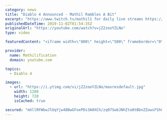 ```yaml
---
category: news
title: "Diablo 4 Announced - Mathil Rambles A Bit"
excerpt: "https://www.twitch.tv/mathil1 for daily live streams https://twitter.com/MathilExists https://www.instagram.com/mathilexists/ ..."
publishedDateTime: 2019-11-02T01:54:35Z
originalUrl: "https://youtube.com/watch?v=jZ2zooYZLNo"
type: video

featuredContent: "<iframe width=\"800\" height=\"500\" frameborder=\"0\" src=\"https://www.youtube.com/embed/jZ2zooYZLNo\" allow=\"accelerometer; autoplay; encrypted-media; gyroscope; picture-in-picture\" allowfullscreen></iframe>"

provider:
  name: Mathilification
  domain: youtube.com

topics:
  - Diablo 4

images:
  - url: "https://i.ytimg.com/vi/jZ2zooYZLNo/maxresdefault.jpg"
    width: 1280
    height: 720
    isCached: true

secured: "mXllRFWbwJlUqYjw48BwGFoePDs3A0XCh/zq97SwbJNhZto0tBbnZZowsFSh0p8D9AdjoOd+hOCKe8YfddvAE8ZishZyOg1PJ6JcPKhdFNlGKYWx4buzU3FCBQ3Y59+Vg6lKzBdYivq+1MEZRWnJyKrk2jI97CGpxEnWgCYt0+h5pzL8tWEmKlORJ7acOPDnyItVu0BUeljgjwIZDwmkM05MrIRfqj8kitIHCjG0iSvmoVXGoaDwFkEic0V9EwoDxeHMqgOC1mJTeirL2SB2zcRxEpzJDuK65+uEU3gjnSbgDRcOTdAw6S0sRItp8Gmtqyuom/PpIPbJO8LULjpMGRiNVnePK/K9ocMiHufV5P2dZ/O5wo3FiK0Z0OBPnzQ0IB0+xC0Ry5AX+TDYxjwhcLJigbwqwdQIHJAUWYm2Rj/Ja07EF4MpHIcSf6WeOcZk;53c/j5UZFMFpEQH+J4GfZw=="
---
```


